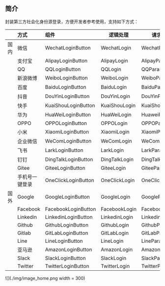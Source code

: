## 简介

封装第三方社会化身份源登录，方便开发者参考使用，支持如下方式：

|      | 方式           | 组件                | 逻辑处理      | 请求参数       |
| :--: | :------------- | :------------------ | ------------- | -------------- |
| 国内 | 微信           | WechatLoginButton   | WechatLogin   | WechatParams   |
|      | 支付宝         | AlipayLoginButton   | AlipayLogin   | AlipayParams   |
|      | QQ             | QQLoginButton       | QQLogin       | QQParams       |
|      | 新浪微博       | WeiboLoginButton    | WeiboLogin    | WeiboParams    |
|      | 百度           | BaiduLoginButton    | BaiduLogin    | BaiduParams    |
|      | 抖音           | DouYinLoginButton   | DouYinLogin   | DouYinParams   |
|      | 快手           | KuaiShouLoginButton | KuaiShouLogin | KuaiShouParams |
|      | 华为           | HuaWeiLoginButton   | HuaWeiLogin   | HuaweiParams   |
|      | OPPO           | OPPOLoginButton     | OPPOLogin     | OPPOParams     |
|      | 小米           | XiaomiLoginButton   | XiaomiLogin   | XiaomiParams   |
|      | 企业微信       | WeComLoginButton    | WeComLogin    | WeComParams    |
|      | 飞书           | LarkLoginButton     | LarkLogin     | LarkParams     |
|      | 钉钉           | DingTalkLoginButton | DingTalkLogin | DingTalkParams |
|      | Gitee          | GiteeLoginButton    | GiteeLogin    | GiteeParams    |
|      | 手机号一键登录 | OneClickLoginButton | OneClickLogin | OneClickParams |
| 国外 | Google         | GoogleLoginButton   | GoogleLogin   | GoogleParams   |
|      | Facebook       | FacebookLoginButton | FacebookLogin | FacebookParams |
|      | Linkedin       | LinkedinLoginButton | LinkedinLogin | LinkedinParams |
|      | Github         | GithubLoginButton   | GithubLogin   | GithubParams   |
|      | Gitlab         | GitLabLoginButton   | GitLabLogin   | GitLabParams   |
|      | Line           | LineLoginButton     | LineLogin     | LineParams     |
|      | 亚马逊         | AmazonLoginButton   | AmazonLogin   | AmazonParams   |
|      | Slack          | SlackLoginButton    | SlackLogin    | SlackParams    |
|      | Twitter        | TwitterLoginButton  | TwitterLogin  | TwitterParams  |

![](./img/image_home.png width = 300)


